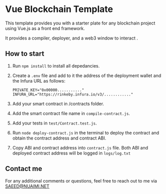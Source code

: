 Vue Blockchain Template
=======================

This template provides you with a starter plate for any blockchain project using Vue.js as a front end framework.

It provides a compiler, deployer, and a web3 window to interact .

How to start
------------

1.  Run `npm install` to install all depedancies.
2.  Create a `.env` file and add to it the address of the deployment wallet and the Infura URL as follows:
    
    `PRIVATE_KEY="0x00000..........."` `INFURA_URL="https://rinkeby.infura.io/v3/............"`
    
3.  Add your smart contract in /contracts folder.
4.  Add the smart contract file name in `compile-contract.js`.
5.  Add your tests in `test/Contract.test.js`.
6.  Run `node deploy-contract.js` in the terminal to deploy the contract and obtain the contract address and contract ABI.
7.  Copy ABI and contract address into `contract.js` file. Both ABI and deployed contract address will be logged in `logs/log.txt`

Contact me
----------

For any additional comments or questions, feel free to reach out to me via [SAEED@NUAIMI.NET](mailto:saeed@nuaimi.net)


